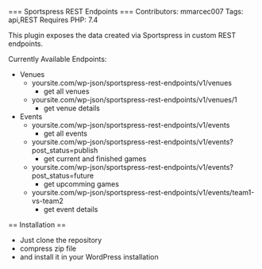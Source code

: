 === Sportspress REST Endpoints ===
Contributors: mmarcec007
Tags: api,REST
Requires PHP: 7.4

This plugin exposes the data created via Sportspress in custom REST endpoints.

Currently Available Endpoints:
* Venues
  * yoursite.com/wp-json/sportspress-rest-endpoints/v1/venues
    * get all venues
  * yoursite.com/wp-json/sportspress-rest-endpoints/v1/venues/1
    * get venue details
* Events
  * yoursite.com/wp-json/sportspress-rest-endpoints/v1/events
    * get all events
  * yoursite.com/wp-json/sportspress-rest-endpoints/v1/events?post_status=publish
    * get current and finished games
  * yoursite.com/wp-json/sportspress-rest-endpoints/v1/events?post_status=future
    * get upcomming games
  * yoursite.com/wp-json/sportspress-rest-endpoints/v1/events/team1-vs-team2
    * get event details

== Installation ==
* Just clone the repository
* compress zip file
* and install it in your WordPress installation